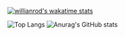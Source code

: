 
[![willianrod's wakatime stats](https://github-readme-stats.vercel.app/api/wakatime?username=kachan0627&theme=dark)](https://github.com/anuraghazra/github-readme-stats)

![Top Langs](https://github-readme-stats.vercel.app/api/top-langs/?username=kachan0627&layout=compact&theme=dark)
![Anurag's GitHub stats](https://github-readme-stats.vercel.app/api?username=kachan0627&show_icons=true&theme=dark)


<!---
kachan0627/kachan0627 is a ✨ special ✨ repository because its `README.md` (this file) appears on your GitHub profile.
You can click the Preview link to take a look at your changes.
--->
